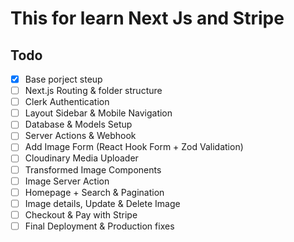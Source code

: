 # This for learn Next Js and Stripe

## Todo

- [x] Base porject steup
- [ ] Next.js Routing & folder structure
- [ ] Clerk Authentication
- [ ] Layout Sidebar & Mobile Navigation
- [ ] Database & Models Setup
- [ ] Server Actions & Webhook
- [ ] Add Image Form (React Hook Form + Zod Validation)
- [ ] Cloudinary Media Uploader
- [ ] Transformed Image Components
- [ ] Image Server Action
- [ ] Homepage + Search & Pagination
- [ ] Image details, Update & Delete Image
- [ ] Checkout & Pay with Stripe
- [ ] Final Deployment & Production fixes
